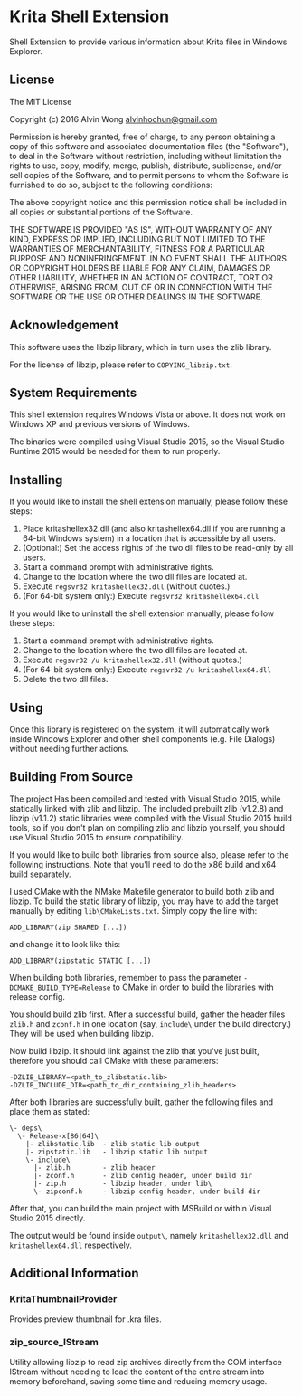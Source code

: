 Krita Shell Extension
=====================

Shell Extension to provide various information about Krita files in
Windows Explorer.


License
-------

The MIT License

Copyright (c) 2016 Alvin Wong <alvinhochun@gmail.com>

Permission is hereby granted, free of charge, to any person obtaining
a copy of this software and associated documentation files (the
"Software"), to deal in the Software without restriction, including
without limitation the rights to use, copy, modify, merge, publish,
distribute, sublicense, and/or sell copies of the Software, and to
permit persons to whom the Software is furnished to do so, subject to
the following conditions:

The above copyright notice and this permission notice shall be
included in all copies or substantial portions of the Software.

THE SOFTWARE IS PROVIDED "AS IS", WITHOUT WARRANTY OF ANY KIND,
EXPRESS OR IMPLIED, INCLUDING BUT NOT LIMITED TO THE WARRANTIES OF
MERCHANTABILITY, FITNESS FOR A PARTICULAR PURPOSE AND NONINFRINGEMENT.
IN NO EVENT SHALL THE AUTHORS OR COPYRIGHT HOLDERS BE LIABLE FOR ANY
CLAIM, DAMAGES OR OTHER LIABILITY, WHETHER IN AN ACTION OF CONTRACT,
TORT OR OTHERWISE, ARISING FROM, OUT OF OR IN CONNECTION WITH THE
SOFTWARE OR THE USE OR OTHER DEALINGS IN THE SOFTWARE.


Acknowledgement
---------------

This software uses the libzip library, which in turn uses the zlib
library.

For the license of libzip, please refer to `COPYING_libzip.txt`.


System Requirements
-------------------

This shell extension requires Windows Vista or above. It does not
work on Windows XP and previous versions of Windows.

The binaries were compiled using Visual Studio 2015, so the Visual
Studio Runtime 2015 would be needed for them to run properly.


Installing
----------

If you would like to install the shell extension manually, please
follow these steps:

1. Place kritashellex32.dll (and also kritashellex64.dll if you are
  running a 64-bit Windows system) in a location that is accessible
  by all users.
2. (Optional:) Set the access rights of the two dll files to be
  read-only by all users.
3. Start a command prompt with administrative rights.
4. Change to the location where the two dll files are located at.
5. Execute `regsvr32 kritashellex32.dll` (without quotes.)
6. (For 64-bit system only:) Execute `regsvr32 kritashellex64.dll`

If you would like to uninstall the shell extension manually, please
follow these steps:

1. Start a command prompt with administrative rights.
2. Change to the location where the two dll files are located at.
3. Execute `regsvr32 /u kritashellex32.dll` (without quotes.)
4. (For 64-bit system only:) Execute `regsvr32 /u kritashellex64.dll`
5. Delete the two dll files.


Using
-----

Once this library is registered on the system, it will automatically
work inside Windows Explorer and other shell components (e.g. File
Dialogs) without needing further actions.


Building From Source
--------------------

The project Has been compiled and tested with Visual Studio 2015,
while statically linked with zlib and libzip. The included prebuilt
zlib (v1.2.8) and libzip (v1.1.2) static libraries were compiled with
the Visual Studio 2015 build tools, so if you don't plan on compiling
zlib and libzip yourself, you should use Visual Studio 2015 to ensure
compatibility.

If you would like to build both libraries from source also, please
refer to the following instructions. Note that you'll need to do the
x86 build and x64 build separately.

I used CMake with the NMake Makefile generator to build both zlib and
libzip. To build the static library of libzip, you may have to add
the target manually by editing `lib\CMakeLists.txt`. Simply copy the
line with:

    ADD_LIBRARY(zip SHARED [...])

and change it to look like this:

    ADD_LIBRARY(zipstatic STATIC [...])

When building both libraries, remember to pass the parameter
`-DCMAKE_BUILD_TYPE=Release` to CMake in order to build the libraries
with release config.

You should build zlib first. After a successful build, gather the
header files `zlib.h` and `zconf.h` in one location (say, `include\`
under the build directory.) They will be used when building libzip.

Now build libzip. It should link against the zlib that you've just
built, therefore you should call CMake with these parameters:

    -DZLIB_LIBRARY=<path_to_zlibstatic.lib>
    -DZLIB_INCLUDE_DIR=<path_to_dir_containing_zlib_headers>

After both libraries are successfully built, gather the following
files and place them as stated:

    \- deps\
	  \- Release-x[86|64]\
		|- zlibstatic.lib  - zlib static lib output
	    |- zipstatic.lib   - libzip static lib output
		\- include\
		  |- zlib.h        - zlib header
		  |- zconf.h       - zlib config header, under build dir
		  |- zip.h         - libzip header, under lib\
		  \- zipconf.h     - libzip config header, under build dir

After that, you can build the main project with MSBuild or within
Visual Studio 2015 directly.

The output would be found inside `output\`, namely
`kritashellex32.dll` and `kritashellex64.dll` respectively.


Additional Information
----------------------

### KritaThumbnailProvider ###

Provides preview thumbnail for .kra files.

### zip_source_IStream ###

Utility allowing libzip to read zip archives directly from the COM
interface IStream without needing to load the content of the entire
stream into memory beforehand, saving some time and reducing memory
usage.
